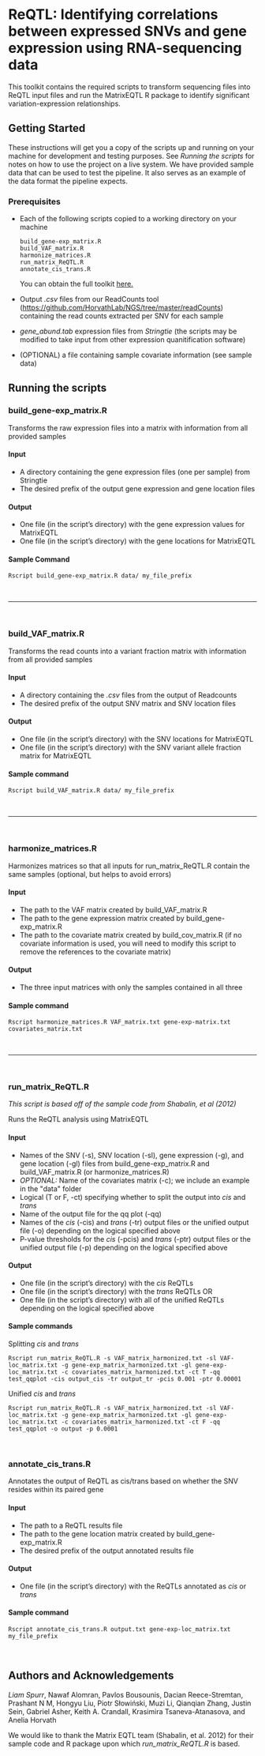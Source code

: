 # ReQTL: Identifying correlations between expressed SNVs and gene expression using RNA-sequencing data

This toolkit contains the required scripts to transform sequencing files into ReQTL input files and run the MatrixEQTL R package to identify significant variation-expression relationships.

## Getting Started

These instructions will get you a copy of the scripts up and running on your machine for development and testing purposes. See *Running the scripts* for notes on how to use the project on a live system. We have provided sample data that can be used to test the pipeline. It also serves as an example of the data format the pipeline expects.

### Prerequisites

* Each of the following scripts copied to a working directory on your machine

	```
	build_gene-exp_matrix.R
	build_VAF_matrix.R
	harmonize_matrices.R
	run_matrix_ReQTL.R
	annotate_cis_trans.R
	```
	You can obtain the full toolkit [here.](https://github.com/HorvathLab/ReQTL/archive/master.zip)
* Output *.csv* files from our ReadCounts tool (https://github.com/HorvathLab/NGS/tree/master/readCounts) containing the read counts extracted per SNV for each sample

* *gene_abund.tab* expression files from *Stringtie* (the scripts may be modified to take input from other expression quanitification software)

* (OPTIONAL) a file containing sample covariate information (see sample data)

## Running the scripts


### build\_gene-exp_matrix.R

Transforms the raw expression files into a matrix with information from all provided samples

#### Input
* A directory containing the gene expression files (one per sample) from Stringtie
* The desired prefix of the output gene expression and gene location files


#### Output
* One file (in the script’s directory) with the gene expression values for MatrixEQTL
* One file (in the script’s directory) with the gene locations for MatrixEQTL 

#### Sample Command
```
Rscript build_gene-exp_matrix.R data/ my_file_prefix
```

&nbsp;

***

&nbsp;

### build\_VAF_matrix.R

Transforms the read counts into a variant fraction matrix with information from all provided samples

#### Input
* A directory containing the *.csv* files from the output of Readcounts	
* The desired prefix of the output SNV matrix and SNV location files


#### Output
* One file (in the script’s directory) with the SNV locations for MatrixEQTL 
* One file (in the script’s directory) with the SNV variant allele fraction matrix for MatrixEQTL


#### Sample command
```
Rscript build_VAF_matrix.R data/ my_file_prefix
```
&nbsp;

***

&nbsp;

### harmonize\_matrices.R

Harmonizes matrices so that all inputs for run_matrix_ReQTL.R contain the same samples (optional, but helps to avoid errors)

#### Input

* The path to the VAF matrix created by build_VAF_matrix.R
* The path to the gene expression matrix created by build_gene-exp_matrix.R
* The path to the covariate matrix created by build_cov_matrix.R (if no covariate information is used, you will need to modify this script to remove the references to the covariate matrix)

#### Output
* The three input matrices with only the samples contained in all three


#### Sample command
```
Rscript harmonize_matrices.R VAF_matrix.txt gene-exp-matrix.txt covariates_matrix.txt
```
&nbsp;

***

&nbsp;

### run\_matrix_ReQTL.R

*This script is based off of the sample code from Shabalin, et al (2012)*

Runs the ReQTL analysis using MatrixEQTL

#### Input

* Names of the SNV (-s), SNV location (-sl), gene expression (-g), and gene location (-gl) files from build_gene-exp_matrix.R and build_VAF_matrix.R (or harmonize_matrices.R)
* *OPTIONAL:* Name of the covariates matrix (-c); we include an example in the "data" folder
* Logical (T or F, -ct) specifying whether to split the output into *cis* and *trans*
* Name of the output file for the qq plot (-qq)
* Names of the *cis* (-cis) and *trans* (-tr) output files or the unified output file (-o) depending on the logical specified above
* P-value thresholds for the *cis* (-pcis) and *trans* (-ptr) output files or the unified output file (-p) depending on the logical specified above


#### Output
* One file (in the script’s directory) with the *cis* ReQTLs
* One file (in the script’s directory) with the *trans* ReQTLs
OR
* One file (in the script’s directory) with all of the unified ReQTLs depending on the logical specified above


#### Sample commands

Splitting *cis* and *trans*
```
Rscript run_matrix_ReQTL.R -s VAF_matrix_harmonized.txt -sl VAF-loc_matrix.txt -g gene-exp_matrix_harmonized.txt -gl gene-exp-loc_matrix.txt -c covariates_matrix_harmonized.txt -ct T -qq test_qqplot -cis output_cis -tr output_tr -pcis 0.001 -ptr 0.00001
```

Unified *cis* and *trans*
```
Rscript run_matrix_ReQTL.R -s VAF_matrix_harmonized.txt -sl VAF-loc_matrix.txt -g gene-exp_matrix_harmonized.txt -gl gene-exp-loc_matrix.txt -c covariates_matrix_harmonized.txt -ct F -qq test_qqplot -o output -p 0.0001
```
&nbsp;

### annotate\_cis_trans.R

Annotates the output of ReQTL as cis/trans based on whether the SNV resides within its paired gene

#### Input

* The path to a ReQTL results file
* The path to the gene location matrix created by build_gene-exp_matrix.R
* The desired prefix of the output annotated results file

#### Output
* One file (in the script’s directory) with the ReQTLs annotated as *cis* or *trans*


#### Sample command
```
Rscript annotate_cis_trans.R output.txt gene-exp-loc_matrix.txt my_file_prefix
```
&nbsp;

## Authors and Acknowledgements

*Liam Spurr*, Nawaf Alomran, Pavlos Bousounis, Dacian Reece-Stremtan, Prashant N M, Hongyu Liu, Piotr Słowiński, Muzi Li, Qianqian Zhang, Justin Sein, Gabriel Asher, Keith A. Crandall, Krasimira Tsaneva-Atanasova, and Anelia Horvath 

We would like to thank the Matrix EQTL team (Shabalin, et al. 2012) for their sample code and R package upon which *run\_matrix_ReQTL.R* is based.
